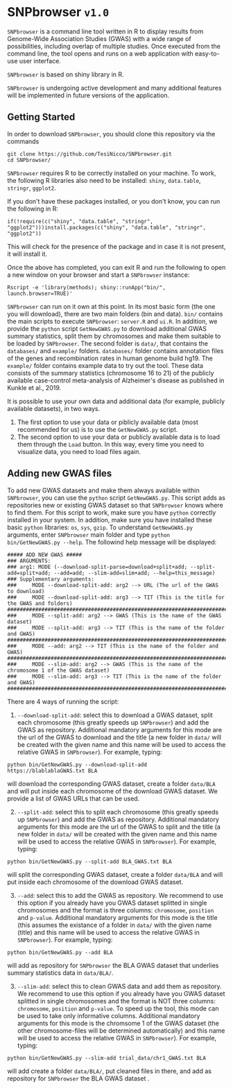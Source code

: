 # SNPbrowser `v1.0`
`SNPbrowser` is a command line tool written in R to display results from Genome-Wide Association Studies (GWAS) with a wide range of possibilities, including overlap of multiple studies. Once executed from the command line, the tool opens and runs on a web application with easy-to-use user interface.

`SNPbrowser` is based on shiny library in R.

`SNPbrowser` is undergoing active development and many additional features will be implemented in future versions of the application.

## Getting Started
In order to download `SNPbrowser`, you should clone this repository via the commands

```  
git clone https://github.com/TesiNicco/SNPbrowser.git
cd SNPbrowser/
```


`SNPbrowser` requires R to be correctly installed on your machine. To work, the following R libraries also need to be installed: 
`shiny`, `data.table`, `stringr`, `ggplot2`.


If you don't have these packages installed, or you don't know, you can run the following in R:

```
if(!require(c("shiny", "data.table", "stringr", "ggplot2")))install.packages(c("shiny", "data.table", "stringr", "ggplot2"))
```

This will check for the presence of the package and in case it is not present, it will install it.


Once the above has completed, you can exit R and run the following to open a new window on your browser and start a `SNPbrowser` instance: 

```
Rscript -e 'library(methods); shiny::runApp("bin/", launch.browser=TRUE)'
```

`SNPbrowser` can run on it own at this point. In its most basic form (the one you will download), there are two main folders (bin and data). `bin/` contains the main scripts to execute `SNPbrowser`: `server.R` and `ui.R`. In addition, we provide the `python` script `GetNewGWAS.py` to download additional GWAS summary statistics, split them by chromosomes and make them suitable to be loaded by `SNPbrowser`. The second folder is `data/`, that contains the `databases/` and `example/` folders. `databases/` folder contains annotation files of the genes and recombination rates in human genome build hg19. The `example/` folder contains example data to try out the tool. These data consists of the summary statistics (chromosome 16 to 21) of the publicly available case-control meta-analysis of Alzheimer's disease as published in Kunkle et al., 2019.


It is possible to use your own data and additional data (for example, publicly available datasets), in two ways.
1. The first option to use your data or piblicly available data (most recommended for us) is to use the `GetNewGWAS.py` script. 
2. The second option to use your data or publicly available data is to load them through the `Load` button. In this way, every time you need to visualize data, you need to load files again.

## Adding new GWAS files
To add new GWAS datasets and make them always available within `SNPbrowser`, you can use the `python` script `GetNewGWAS.py`. This script adds as repositories new or existing GWAS dataset so that `SNPbrowser` knows where to find them. For this script to work, make sure you have `python` correctly installed in your system. In addition, make sure you have installed these basic `python` libraries: `os`, `sys`, `gzip`. To understand `GetNewGWAS.py` arguments, enter `SNPbrowser` main folder and type `python bin/GetNewGWAS.py --help`. The followind help message will be displayed:

```
##### ADD NEW GWAS #####
### ARGUMENTS:
### arg1: MODE (--download-split-parse=download+split+add; --split-add=split+add; --add=add; --slim-add=slim+add; --help=this_message)
### Supplementary arguments:
### 	MODE --download-split-add: arg2 --> URL (The url of the GWAS to download)
### 	MODE --download-split-add: arg3 --> TIT (This is the title for the GWAS and folders)
#############################################################################
### 	MODE --split-add: arg2 --> GWAS (This is the name of the GWAS dataset)
### 	MODE --split-add: arg3 --> TIT (This is the name of the folder and GWAS)
#############################################################################
### 	MODE --add: arg2 --> TIT (This is the name of the folder and GWAS)
#############################################################################
### 	MODE --slim-add: arg2 --> GWAS (This is the name of the chromosome 1 of the GWAS dataset)
### 	MODE --slim-add: arg3 --> TIT (This is the name of the folder and GWAS)
#############################################################################
```

There are 4 ways of running the script:
1. `--download-split-add`: select this to download a GWAS dataset, split each chromosome (this greatly speeds up `SNPbrowser`) and add the GWAS as repository. Additional mandatory arguments for this mode are the url of the GWAS to download and the title (a new folder in `data/` will be created with the given name and this name will be used to access the relative GWAS in `SNPbrowser`). For example, typing:
```
python bin/GetNewGWAS.py --download-split-add https://blablablaGWAS.txt BLA
```
will download the corresponding GWAS dataset, create a folder `data/BLA` and will put inside each chromosome of the download GWAS dataset. We provide a list of GWAS URLs that can be used.

2. `--split-add`: select this to split each chromosome (this greatly speeds up `SNPbrowser`) and add the GWAS as repository. Additional mandatory arguments for this mode are the url of the GWAS to split and the title (a new folder in `data/` will be created with the given name and this name will be used to access the relative GWAS in `SNPbrowser`). For example, typing:
```
python bin/GetNewGWAS.py --split-add BLA_GWAS.txt BLA
```
will split the corresponding GWAS dataset, create a folder `data/BLA` and will put inside each chromosome of the download GWAS dataset.

3. `--add`: select this to add the GWAS as repository. We recommend to use this option if you already have you GWAS dataset splitted in single chromosomes and the format is three columns: `chromosome`, `position` and `p-value`. Additional mandatory arguments for this mode is the title (this assumes the existance of a folder in `data/` with the given name (title) and this name will be used to access the relative GWAS in `SNPbrowser`). For example, typing:
```
python bin/GetNewGWAS.py --add BLA
```
will add as repository for `SNPbrowser` the BLA GWAS dataset that underlies summary statistics data in `data/BLA/`.

3. `--slim-add`: select this to clean GWAS data and add them as repository. We recommend to use this option if you already have you GWAS dataset splitted in single chromosomes and the format is NOT three columns: `chromosome`, `position` and `p-value`. To speed up the tool, this mode can be used to take only informative columns. Additional mandatory arguments for this mode is the chromsome 1 of the GWAS dataset (the other chromosome-files will be determined automatically) and this name will be used to access the relative GWAS in `SNPbrowser`). For example, typing:
```
python bin/GetNewGWAS.py --slim-add trial_data/chr1_GWAS.txt BLA
```
will add create a folder `data/BLA/`, put cleaned files in there, and add as repository for `SNPbrowser` the BLA GWAS dataset .
